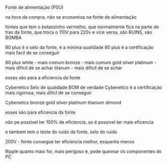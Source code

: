 Fonte de alimentação (PSU)

na hora da compra, não se economiza na fonte de alimentação

fontes que tem o botaozinho vermelho, que normalmente fica na parte de tras da fonte, que troca o 110V para 220v e vice versa, são RUINS, são BOMBA

80 plus 
é o selo da fonte, é a minima qualidade
80 plus é a certificação mais facil de se conseguir

80 plus
white - mais comum
bronze - mais comum
gold
silver
platinum - mais dificil de se achar
titanum - mais dificil de se achar

esses são para a eficiencia da fonte

Cybenetics
Selo de qualidade BOM de verdade
Cybenetics é a certificação mais rigorosa, mais dificl de se conseguir

Cybenetics
bronze
gold
silver
platinum
titanium
dimond

esses são para eficencia da fonte

não pe possivel ter 100% de eficiencia, so é possivel ter mais eficencia

e tambem tem o teste do ruido da fonte, selo do ruido

200V - fonte consegue ter eficiencia melhor, esquenta menos

Ripple
quanto maio for, mais perigoso é, pode queimar os componentes do PC
